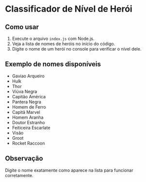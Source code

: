 # Classificador de Nível de Herói

## Como usar

1. Execute o arquivo `index.js` com Node.js.
2. Veja a lista de nomes de heróis no início do código.
3. Digite o nome de um herói no console para verificar o nível dele.

## Exemplo de nomes disponíveis

- Gaviao Arqueiro
- Hulk
- Thor
- Viúva Negra
- Capitão América
- Pantera Negra
- Homem de Ferro
- Capitã Marvel
- Homem Aranha
- Doutor Estranho
- Feiticeira Escarlate
- Visão
- Groot
- Rocket Raccoon

## Observação

Digite o nome exatamente como aparece na lista para funcionar corretamente.

